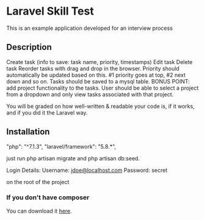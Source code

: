 # Laravel Skill Test
This is an example application developed for an interview process

## Description
Create task (info to save: task name, priority, timestamps)
Edit task
Delete task
Reorder tasks with drag and drop in the browser. Priority should automatically be updated based on this. #1 priority goes at top, #2 next down and so on.
Tasks should be saved to a mysql table.
BONUS POINT: add project functionality to the tasks. User should be able to select a project from a dropdown and only view tasks associated with that project.

You will be graded on how well-written & readable your code is, if it works, and if you did it the Laravel way.

## Installation
"php": "^7.1.3",
"laravel/framework": "5.8.*",

just run php artisan migrate and php artisan db:seed.

Login Details:
Username: jdoe@localhost.com
Password: secret


on the root of the project

### If you don't have composer
You can download it [here](https://getcomposer.org/download/).
